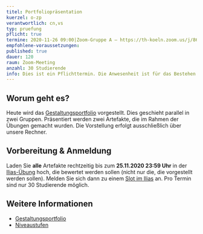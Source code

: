 ```yaml
---
titel: Portfoliopräsentation
kuerzel: o-zp
verantwortlich: cn,vs
typ: pruefung
pflicht: true
termine: 2020-11-26 09:00|Zoom-Gruppe A – https://th-koeln.zoom.us/j/86238751739|https://th-koeln.zoom.us/j/86238751739, 2020-11-26 09:00|Zoom-Gruppe B –  https://th-koeln.zoom.us/j/86025262142|https://th-koeln.zoom.us/j/86025262142, 2020-11-26 12:00|Zoom-Gruppe A – https://th-koeln.zoom.us/j/86238751739|https://th-koeln.zoom.us/j/86238751739, 2020-11-26 12:00|Zoom-Gruppe B – https://th-koeln.zoom.us/j/86025262142|https://th-koeln.zoom.us/j/86025262142
empfohlene-voraussetzungen: 
published: true
dauer: 120
raum: Zoom-Meeting
anzahl: 30 Studierende
info: Dies ist ein Pflichttermin. Die Anwesenheit ist für das Bestehen des Moduls erforderlich. 
---
```


## Worum geht es?

Heute wird das [Gestaltungsportfolio](../../gestaltungsportfolio/) vorgestellt. Dies geschieht parallel in zwei Gruppen. Präsentiert werden zwei Artefakte, die im Rahmen der Übungen gemacht wurden. Die Vorstellung erfolgt ausschließlich über unsere Rechner.

## Vorbereitung & Anmeldung

Laden Sie **alle** Artefakte rechtzeitig bis zum **25.11.2020 23:59 Uhr** in der [Ilias-Übung](https://ilias.th-koeln.de/goto.php?target=exc_1166244&client_id=ILIAS_FH_Koeln) hoch, die bewertet werden sollen (nicht nur die, die vorgestellt werden sollen). Melden Sie sich dann zu einem [Slot im Ilias](https://ilias.th-koeln.de/goto.php?target=fold_1697422&client_id=ILIAS_FH_Koeln) an. Pro Termin sind nur 30 Studierende möglich.

## Weitere Informationen

- [Gestaltungsportfolio](../../gestaltungsportfolio/)
- [Niveaustufen](../../niveaustufen/)
